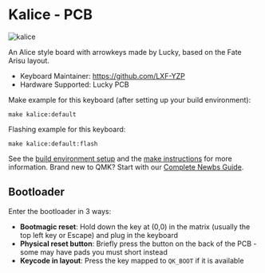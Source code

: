 # Kalice - PCB

![kalice](https://imgur.com/Q7mW50th.jpg)

An Alice style board with arrowkeys made by Lucky, based on the Fate Arisu layout.

* Keyboard Maintainer: https://github.com/LXF-YZP
* Hardware Supported: Lucky PCB

Make example for this keyboard (after setting up your build environment):
    
    make kalice:default
    
Flashing example for this keyboard:

    make kalice:default:flash
    
See the [build environment setup](https://docs.qmk.fm/#/getting_started_build_tools) and the [make instructions](https://docs.qmk.fm/#/getting_started_make_guide) for more information. Brand new to QMK? Start with our [Complete Newbs Guide](https://docs.qmk.fm/#/newbs).

## Bootloader

Enter the bootloader in 3 ways:

* **Bootmagic reset**: Hold down the key at (0,0) in the matrix (usually the top left key or Escape) and plug in the keyboard
* **Physical reset button**: Briefly press the button on the back of the PCB - some may have pads you must short instead
* **Keycode in layout**: Press the key mapped to `QK_BOOT` if it is available